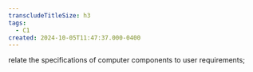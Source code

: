 ```yaml
---
transcludeTitleSize: h3
tags:
  - C1
created: 2024-10-05T11:47:37.000-0400
---
```

relate the specifications of computer components to user requirements;